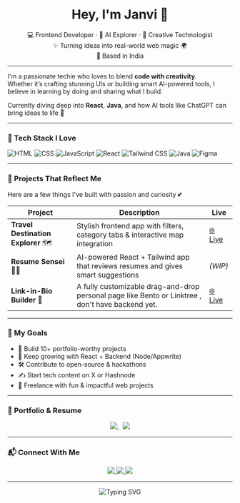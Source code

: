 <h1 align="center">Hey, I'm Janvi 👋</h1>
<p align="center">
  💻 Frontend Developer · 🤖 AI Explorer · 🎨 Creative Technologist <br/>
  ✨ Turning ideas into real-world web magic 🌍 <br/>
  📍 Based in India
</p>

---

I'm a passionate techie who loves to blend **code with creativity**.  
Whether it’s crafting stunning UIs or building smart AI-powered tools, I believe in learning by doing and sharing what I build.  

Currently diving deep into **React**, **Java**, and how AI tools like ChatGPT can bring ideas to life 🤍

---

### 🚀 Tech Stack I Love

![HTML](https://img.shields.io/badge/-HTML-E34F26?style=for-the-badge&logo=html5&logoColor=white)
![CSS](https://img.shields.io/badge/-CSS-1572B6?style=for-the-badge&logo=css3&logoColor=white)
![JavaScript](https://img.shields.io/badge/-JS-F7DF1E?style=for-the-badge&logo=javascript&logoColor=black)
![React](https://img.shields.io/badge/-React-20232A?style=for-the-badge&logo=react&logoColor=61DAFB)
![Tailwind CSS](https://img.shields.io/badge/-Tailwind-38B2AC?style=for-the-badge&logo=tailwind-css&logoColor=white)
![Java](https://img.shields.io/badge/-Java-ED8B00?style=for-the-badge&logo=java&logoColor=white)
![Figma](https://img.shields.io/badge/-Figma-F24E1E?style=for-the-badge&logo=figma&logoColor=white)

---

### 🌟  Projects That Reflect Me

Here are a few things I've built with passion and curiosity 💕

| Project | Description | Live |
|--------|-------------|------|
| **Travel Destination Explorer** 🗺️ | Stylish frontend app with filters, category tabs & interactive map integration | [🌐 Live](https://travel-destination-explorer-neon.vercel.app/) |
| **Resume Sensei** 🧠💼 | AI-powered React + Tailwind app that reviews resumes and gives smart suggestions |  *(WIP)* |
| **Link-in-Bio Builder** 🔗 | A fully customizable drag-and-drop personal page like Bento or Linktree , don't have backend yet.| [🌐 Live](https://dev-link-tree.vercel.app/)  |

---

### 🎯 My Goals

- 🧩 Build 10+ portfolio-worthy projects  
- 🌱 Keep growing with React + Backend (Node/Appwrite)  
- 🛠 Contribute to open-source & hackathons  
- ✍️ Start tech content on X or Hashnode  
- 🧃 Freelance with fun & impactful web projects

---

### 💼 Portfolio & Resume

<p align="center">
  <a href="https://janvichaturvedi-portfolio.vercel.app/" target="_blank">
    <img src="https://img.shields.io/badge/-View%20Portfolio-1DBF73?style=for-the-badge&logo=vercel&logoColor=white" />
  </a>
  &nbsp;
  <a href="https://drive.google.com/file/d/1xaUAyXUc6t4hgPmaT3tH3l9EUXpznm-L/view?usp=sharing" target="_blank">
    <img src="https://img.shields.io/badge/-My%20Resume-blueviolet?style=for-the-badge&logo=google-drive&logoColor=white" />
  </a>
</p>


---

### 📬 Connect With Me

<p align="center">
  <a href="mailto:janvichaturvedi82@gmail.com" target="_blank">
    <img src="https://img.shields.io/badge/-Email-D14836?style=for-the-badge&logo=gmail&logoColor=white" />
  </a>
  <a href="https://x.com/cjanvi1010" target="_blank">
    <img src="https://img.shields.io/badge/-X(Twitter)-000000?style=for-the-badge&logo=twitter&logoColor=white" />
  </a>
  <a href="https://www.linkedin.com/in/janvi1010/" target="_blank">
    <img src="https://img.shields.io/badge/-LinkedIn-0077B5?style=for-the-badge&logo=linkedin&logoColor=white" />
  </a>
</p>

---

<div align="center">
  <img src="https://readme-typing-svg.demolab.com?font=Fira+Code&weight=600&pause=1000&color=61DAFB&width=500&lines=Code+by+heart%2C+build+with+purpose+by+Janvi" alt="Typing SVG" />
</div>

